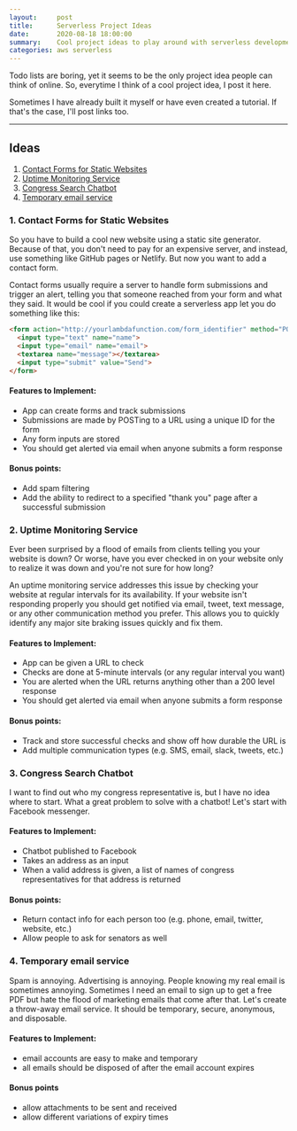 ```yaml
---
layout:     post
title:      Serverless Project Ideas
date:       2020-08-18 18:00:00
summary:    Cool project ideas to play around with serverless development.
categories: aws serverless
---
```


Todo lists are boring, yet it seems to be the only project idea people can think
of online. So, everytime I think of a cool project idea, I post it here.

Sometimes I have already built it myself or have even created a tutorial. If
that's the case, I'll post links too.

---

## Ideas

1. [Contact Forms for Static Websites](#forms)
2. [Uptime Monitoring Service](#uptime)
3. [Congress Search Chatbot](#congress)
4. [Temporary email service](#email)


<a name="forms"></a>

### 1. Contact Forms for Static Websites

So you have to build a cool new website using a static site generator. Because of
that, you don't need to pay for an expensive server, and instead, use something
like GitHub pages or Netlify. But now you want to add a contact form.

Contact forms usually require a server to handle form submissions and trigger
an alert, telling you that someone reached from your form and what they said.
It would be cool if you could create a serverless app let you do something like
this:

```html
<form action="http://yourlambdafunction.com/form_identifier" method="POST">
  <input type="text" name="name">
  <input type="email" name="email">
  <textarea name="message"></textarea>
  <input type="submit" value="Send">
</form>
```

#### Features to Implement:
- App can create forms and track submissions
- Submissions are made by POSTing to a URL using a unique ID for the form
- Any form inputs are stored
- You should get alerted via email when anyone submits a form response

#### Bonus points:
- Add spam filtering
- Add the ability to redirect to a specified "thank you" page after a successful submission


<a name="uptime"></a>

### 2. Uptime Monitoring Service

Ever been surprised by a flood of emails from clients telling you your website
is down? Or worse, have you ever checked in on your website only to realize it
was down and you're not sure for how long?

An uptime monitoring service addresses this issue by checking your website at
regular intervals for its availability. If your website isn't responding
properly you should get notified via email, tweet, text message, or any other
communication method you prefer. This allows you to quickly identify any major
site braking issues quickly and fix them.

#### Features to Implement:
- App can be given a URL to check
- Checks are done at 5-minute intervals (or any regular interval you want)
- You are alerted when the URL returns anything other than a 200 level response
- You should get alerted via email when anyone submits a form response

#### Bonus points:
- Track and store successful checks and show off how durable the URL is
- Add multiple communication types (e.g. SMS, email, slack, tweets, etc.)


<a name="congress"></a>

### 3. Congress Search Chatbot

I want to find out who my congress representative is, but I have no idea where
to start. What a great problem to solve with a chatbot! Let's start with
Facebook messenger.

#### Features to Implement:
- Chatbot published to Facebook
- Takes an address as an input
- When a valid address is given, a list of names of congress representatives for that address is returned

#### Bonus points:
- Return contact info for each person too (e.g. phone, email, twitter, website, etc.)
- Allow people to ask for senators as well


<a name="email"></a>

### 4. Temporary email service

Spam is annoying. Advertising is annoying. People knowing my real email is
sometimes annoying. Sometimes I need an email to sign up to get a free PDF but
hate the flood of marketing emails that come after that. Let's create a
throw-away email service. It should be temporary, secure, anonymous, and
disposable.

#### Features to Implement:
- email accounts are easy to make and temporary
- all emails should be disposed of after the email account expires

#### Bonus points
- allow attachments to be sent and received
- allow different variations of expiry times
